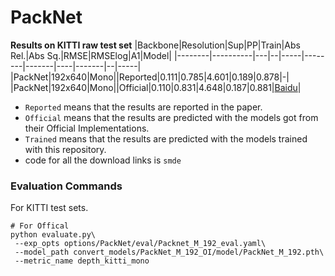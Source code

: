 # PackNet
**Results on KITTI raw test set**
|Backbone|Resolution|Sup|PP|Train|Abs Rel.|Abs Sq.|RMSE|RMSElog|A1|Model|
|--------|----------|---|--|-----|--------|-------|----|-------|--|-----|
|PackNet|192x640|Mono||Reported|0.111|0.785|4.601|0.189|0.878|-|
|PackNet|192x640|Mono||Official|0.110|0.831|4.648|0.187|0.881|[Baidu](https://pan.baidu.com/s/1d_uL1q2_bsGEskFDcEfBGA)|

* `Reported` means that the results are reported in the paper.
* `Official` means that the results are predicted with the models got from their Official Implementations.
* `Trained` means that the results are predicted with the models trained with this repository.
* code for all the download links is `smde`

### Evaluation Commands
For KITTI test sets.
```
# For Offical
python evaluate.py\
 --exp_opts options/PackNet/eval/Packnet_M_192_eval.yaml\
 --model_path convert_models/PackNet_M_192_OI/model/PackNet_M_192.pth\
 --metric_name depth_kitti_mono
